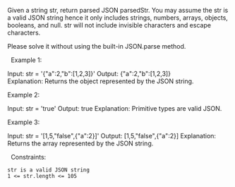 Given a string str, return parsed JSON parsedStr. You may assume the str is a valid JSON string hence it only includes strings, numbers, arrays, objects, booleans, and null. str will not include invisible characters and escape characters. 

Please solve it without using the built-in JSON.parse method.

 
Example 1:

Input: str = '{"a":2,"b":[1,2,3]}'
Output: {"a":2,"b":[1,2,3]}
Explanation: Returns the object represented by the JSON string.

Example 2:

Input: str = 'true'
Output: true
Explanation: Primitive types are valid JSON.

Example 3:

Input: str = '[1,5,"false",{"a":2}]'
Output: [1,5,"false",{"a":2}]
Explanation: Returns the array represented by the JSON string.

 
Constraints:


	str is a valid JSON string
	1 <= str.length <= 105

